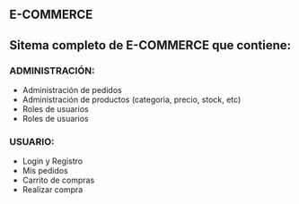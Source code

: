 ## E-COMMERCE

<h2> Sitema completo de E-COMMERCE que contiene: </h2>

<h3>ADMINISTRACIÓN:</h3>
<ul> 
    <li>Administración de pedidos</li>
    <li>Administración de productos (categoria, precio, stock, etc)</li>
    <li>Roles de usuarios</li>
    <li>Roles de usuarios</li>
</ul>

<h3>USUARIO:</h3>
<ul> 
    <li>Login y Registro</li>
    <li>Mis pedidos</li>
    <li>Carrito de compras</li>
    <li>Realizar compra</li>
</ul>